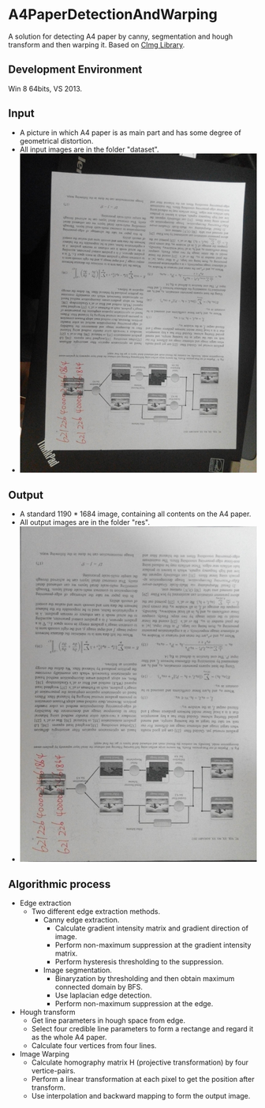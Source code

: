 # A4PaperDetectionAndWarping
A solution for detecting A4 paper by canny, segmentation and hough transform and then warping it.
Based on [CImg Library](http://cimg.eu/).

## Development Environment
Win 8 64bits, VS 2013.

## Input
- A picture in which A4 paper is as main part and has some degree of geometrical distortion.
- All input images are in the folder "dataset".
- ![sample input](https://github.com/AmazingZhen/A4PaperDetectionAndWarping/blob/master/EdgeDetection/dataset/13.jpg?raw=true)

## Output
- A standard 1190 * 1684 image, containing all contents on the A4 paper.
- All output images are in the folder "res".
- ![sample result](https://github.com/AmazingZhen/A4PaperDetectionAndWarping/blob/master/EdgeDetection/res/final_13.jpg?raw=true)

## Algorithmic process
- Edge extraction 
  - Two different edge extraction methods.
    + Canny edge extraction.
      + Calculate gradient intensity matrix and gradient direction of image.
      + Perform non-maximum suppression at the gradient intensity matrix.
      + Perform hysteresis thresholding to the suppression.
    + Image segmentation.
      + Binaryzation by thresholding and then obtain maximum connected domain by BFS.
      + Use laplacian edge detection.
      + Perform non-maximum suppression at the edge.
- Hough transform
  - Get line parameters in hough space from edge.
  - Select four credible line parameters to form a rectange and regard it as the whole A4 paper.
  - Calculate four vertices from four lines.
- Image Warping
  - Calculate homography matrix H (projective transformation) by four vertice-pairs.
  - Perform a linear transformation at each pixel to get the position after transform.
  - Use interpolation and backward mapping to form the output image.
